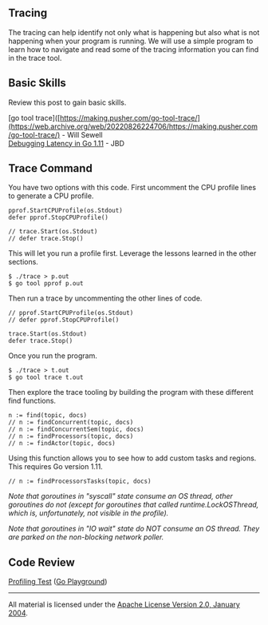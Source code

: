 ## Tracing

The tracing can help identify not only what is happening but also what is not happening when your program is running. We will use a simple program to learn how to navigate and read some of the tracing information you can find in the trace tool.

## Basic Skills

Review this post to gain basic skills.

[go tool trace]([https://making.pusher.com/go-tool-trace/](https://web.archive.org/web/20220826224706/https://making.pusher.com/go-tool-trace/) - Will Sewell  
[Debugging Latency in Go 1.11](https://medium.com/observability/debugging-latency-in-go-1-11-9f97a7910d68) - JBD

## Trace Command

You have two options with this code. First uncomment the CPU profile lines to generate a CPU profile.

    pprof.StartCPUProfile(os.Stdout)
	defer pprof.StopCPUProfile()

	// trace.Start(os.Stdout)
	// defer trace.Stop()

This will let you run a profile first. Leverage the lessons learned in the other sections.

    $ ./trace > p.out
    $ go tool pprof p.out

Then run a trace by uncommenting the other lines of code.

    // pprof.StartCPUProfile(os.Stdout)
	// defer pprof.StopCPUProfile()

	trace.Start(os.Stdout)
	defer trace.Stop()

Once you run the program.

    $ ./trace > t.out
    $ go tool trace t.out

Then explore the trace tooling by building the program with these different find functions.

    n := find(topic, docs)
	// n := findConcurrent(topic, docs)
	// n := findConcurrentSem(topic, docs)
	// n := findProcessors(topic, docs)
	// n := findActor(topic, docs)

Using this function allows you to see how to add custom tasks and regions. This requires Go version 1.11.

	// n := findProcessorsTasks(topic, docs)

_Note that goroutines in "syscall" state consume an OS thread, other goroutines do not (except for goroutines that called runtime.LockOSThread, which is, unfortunately, not visible in the profile)._

_Note that goroutines in "IO wait" state do NOT consume an OS thread. They are parked on the non-blocking network poller._ 

## Code Review
 
[Profiling Test](trace.go) ([Go Playground](https://play.golang.org/p/shsD0xiwjhA))
___
All material is licensed under the [Apache License Version 2.0, January 2004](http://www.apache.org/licenses/LICENSE-2.0).
